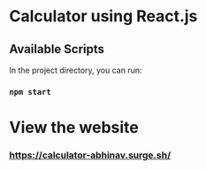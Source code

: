 # Calculator using React.js



## Available Scripts

In the project directory, you can run:

### `npm start`

# View the website
### https://calculator-abhinav.surge.sh/


